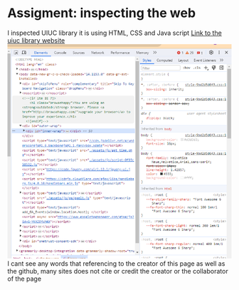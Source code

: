 ﻿# Assigment: inspecting the web
I inspected UIUC library it is using HTML, CSS and Java script
[Link to the uiuc library website](https://digital.library.illinois.edu/)
![Screenshot 2024-02-05 135905.png](./Screenshot.png)
I cant see any words that referencing to the creator of this page as well as the github, many sites does not cite or credit the creator or the collaborator of the page
